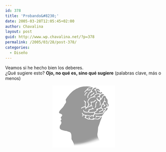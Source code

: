 ```yaml
---
id: 378
title: 'Probando&#8230;'
date: 2005-03-28T12:05:45+02:00
author: Chavalina
layout: post
guid: http://www.wp.chavalina.net/?p=378
permalink: /2005/03/28/post-378/
categories:
  - Diseño
---
```

Veamos si he hecho bien los deberes.  
&iquest;Qu&eacute; sugiere esto? **Ojo, no qu&eacute; es, sino qu&eacute; sugiere** (palabras clave, m&aacute;s o menos)

<p align="center" class="imgcentro">
  <img src="/imagenes/fotos/brain.jpg" alt="brain" />
</p>